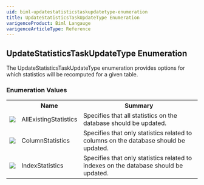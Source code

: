 ```yaml
---
uid: biml-updatestatisticstaskupdatetype-enumeration
title: UpdateStatisticsTaskUpdateType Enumeration
varigenceProduct: Biml Langauge
varigenceArticleType: Reference
---
```


## UpdateStatisticsTaskUpdateType Enumeration<div class="LanguageSummary"><div class ="SummaryItem">The UpdateStatisticsTaskUpdateType enumeration provides options for which statistics will be recomputed for a given table.</div></div><div class="EnumValueGroup">### Enumeration Values<table id="EnumValue" class="MemberList"><tbody><tr><th class="MemberTypeIconColumnHeader">&nbsp;</th><th class="MemberNameColumnHeader">Name</th><th class="MemberSummaryColumnHeader">Summary</th></tr><tr class="cd0"><td align="center" class="MemberTypeIcon"><img src="enumValue.png"></img></td><td class="MemberName">AllExistingStatistics</td><td class="MemberSummary"><div class ="SummaryItem">Specifies that all statistics on the database should be updated.</div></td></tr><tr class="cd1"><td align="center" class="MemberTypeIcon"><img src="enumValue.png"></img></td><td class="MemberName">ColumnStatistics</td><td class="MemberSummary"><div class ="SummaryItem">Specifies that only statistics related to columns on the database should be updated.</div></td></tr><tr class="cd0"><td align="center" class="MemberTypeIcon"><img src="enumValue.png"></img></td><td class="MemberName">IndexStatistics</td><td class="MemberSummary"><div class ="SummaryItem">Specifies that only statistics related to indexes on the database should be updated.</div></td></tr></tbody></table></div>